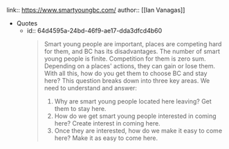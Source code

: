 link:: https://www.smartyoungbc.com/
author:: [[Ian Vanagas]]

- Quotes
	- id:: 64d4595a-24bd-46f9-ae17-dda3dfcd4b60
	  > Smart young people are important, places are competing hard for them, and BC has its disadvantages. The number of smart young people is finite. Competition for them is zero sum. Depending on a places' actions, they can gain or lose them. With all this, how do you get them to choose BC and stay here? This question breaks down into three key areas. We need to understand and answer:
	  > 1) Why are smart young people located here leaving? Get them to stay here.
	  > 2) How do we get smart young people interested in coming here? Create interest in coming here.
	  > 3) Once they are interested, how do we make it easy to come here? Make it as easy to come here.
